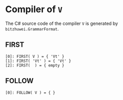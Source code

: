 # Compiler of `V`

The C# source code of the compiler `V` is generated by `bitzhuwei.GrammarFormat`.

## FIRST

```
[0]: FIRST( V ) = { 'Vt' }
[1]: FIRST( 'Vt' ) = { 'Vt' }
[2]: FIRST(  ) = { empty }

```

## FOLLOW

```
[0]: FOLLOW( V ) = { }

```


